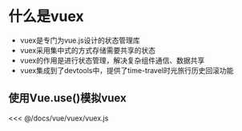 # 什么是vuex

- vuex是专门为vue.js设计的状态管理库
- vuex采用集中式的方式存储需要共享的状态
- vuex的作用是进行状态管理，解决复杂组件通信、数据共享
- vuex集成到了devtools中，提供了time-travel时光旅行历史回滚功能

## 使用Vue.use()模拟vuex

<<< @/docs/vue/vuex/vuex.js